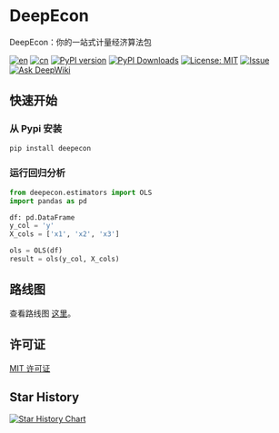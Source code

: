 # DeepEcon
DeepEcon：你的一站式计量经济算法包

[![en](https://img.shields.io/badge/lang-English-red.svg)](../../../../README.md)
[![cn](https://img.shields.io/badge/语言-中文-yellow.svg)](README.md)
[![PyPI version](https://img.shields.io/pypi/v/deepecon.svg)](https://pypi.org/project/deepecon/)
[![PyPI Downloads](https://static.pepy.tech/badge/deepecon)](https://pepy.tech/projects/deepecon)
[![License: MIT](https://img.shields.io/badge/License-MIT-blue.svg)](LICENSE)
[![Issue](https://img.shields.io/badge/Issue-report-green.svg)](https://github.com/sepinetam/deepecon/issues/new)
[![Ask DeepWiki](https://deepwiki.com/badge.svg)](https://deepwiki.com/SepineTam/DeepEcon)


## 快速开始
### 从 Pypi 安装
```bash
pip install deepecon
```

### 运行回归分析
```python
from deepecon.estimators import OLS
import pandas as pd

df: pd.DataFrame
y_col = 'y'
X_cols = ['x1', 'x2', 'x3']

ols = OLS(df)
result = ols(y_col, X_cols)
```

## 路线图
查看路线图 [这里](../../../../DEVPLAN.md)。

## 许可证
[MIT 许可证](../../../../LICENSE)

## Star History
[![Star History Chart](https://api.star-history.com/svg?repos=sepinetam/deepecon&type=Date)](https://www.star-history.com/#sepinetam/deepecon&Date)

